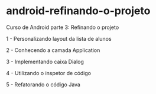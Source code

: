 # android-refinando-o-projeto

Curso de Android parte 3: Refinando o projeto

1 - Personalizando layout da lista de alunos

2 - Conhecendo a camada Application

3 - Implementando caixa Dialog

4 - Utilizando o inspetor de código

5 - Refatorando o código Java
